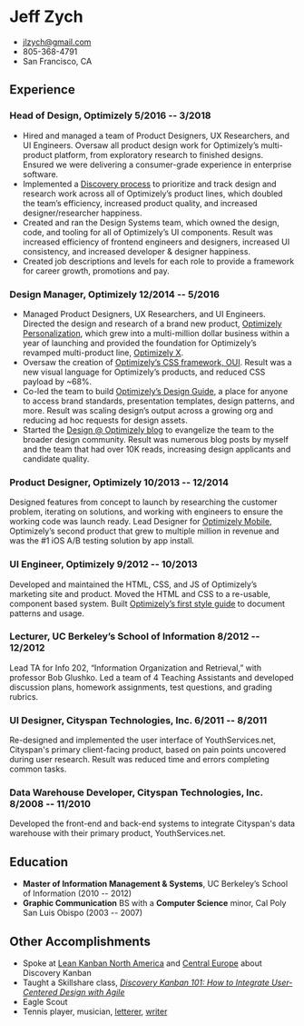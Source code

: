 # Jeff Zych

- jlzych@gmail.com
- 805-368-4791
- San Francisco, CA


## Experience

### **Head of Design**, Optimizely <time>5/2016 -- 3/2018</time>

- Hired and managed a team of Product Designers, UX Researchers, and UI Engineers. Oversaw all product design work for Optimizely’s multi-product platform, from exploratory research to finished designs. Ensured we were delivering a consumer-grade experience in enterprise software.
- Implemented a [Discovery process](http://jlzych.com/2016/07/17/discovery-kanban-at-optimizely/) to prioritize and track design and research work across all of Optimizely’s product lines, which doubled the team’s efficiency, increased product quality, and increased designer/researcher happiness.
- Created and ran the Design Systems team, which owned the design, code, and tooling for all of Optimizely’s UI components. Result was increased efficiency of frontend engineers and designers, increased UI consistency, and increased developer & designer happiness.
- Created job descriptions and levels for each role to provide a framework for career growth, promotions and pay.

### **Design Manager**, Optimizely <time>12/2014 -- 5/2016</time>

- Managed Product Designers, UX Researchers, and UI Engineers. Directed the design and research of a brand new product, [Optimizely Personalization](https://blog.optimizely.com/2015/06/17/introducing-optimizely-personalization/), which grew into a multi-million dollar business within a year of launching and provided the foundation for Optimizely’s revamped multi-product line, [Optimizely X](https://blog.optimizely.com/2016/09/16/optimizely-x-experimentation-platform/).
- Oversaw the creation of [Optimizely’s CSS framework, OUI](https://css-tricks.com/optimizelys-ui-library-oui-1-of-2/). Result was a new visual language for Optimizely’s products, and reduced CSS payload by ~68%.
- Co-led the team to build [Optimizely’s Design Guide](http://design.optimizely.com/), a place for anyone to access brand standards, presentation templates, design patterns, and more. Result was scaling design’s output across a growing org and reducing ad hoc requests for design assets.
- Started the [Design @ Optimizely blog](https://medium.com/design-optimizely) to evangelize the team to the broader design community. Result was numerous blog posts by myself and the team that had over 10K reads, increasing design applicants and candidate quality.

### **Product Designer**, Optimizely 10/2013 -- 12/2014

Designed features from concept to launch by researching the customer problem, iterating on solutions, and working with engineers to ensure the working code was launch ready. Lead Designer for [Optimizely Mobile](http://jlzych.com/2015/02/03/building-an-mvpp-a-minimum-viable-product-we-re-proud-of/), Optimizely’s second product that grew to multiple million in revenue and was the #1 iOS A/B testing solution by app install.

### **UI Engineer**, Optimizely <time>9/2012 -- 10/2013</time>

Developed and maintained the HTML, CSS, and JS of Optimizely’s marketing site and product. Moved the HTML and CSS to a re-usable, component based system. Built [Optimizely’s first style guide](http://jlzych.com/2013/11/11/why-we-built-the-optimizely-styleguide/) to document patterns and usage.

### **Lecturer**, UC Berkeley’s School of Information <time>8/2012 -- 12/2012</time>

Lead TA for Info 202, “Information Organization and Retrieval,” with professor Bob Glushko. Led a team of 4 Teaching Assistants and developed discussion plans, homework assignments, test questions, and grading rubrics.

### **UI Designer**, Cityspan Technologies, Inc. <time>6/2011 -- 8/2011</time>

Re-designed and implemented the user interface of YouthServices.net, Cityspan's primary client-facing product, based on pain points uncovered during user research. Result was reduced time and errors completing common tasks.

### **Data Warehouse Developer**, Cityspan Technologies, Inc. <time>8/2008 -- 11/2010</time>

Developed the front-end and back-end systems to integrate Cityspan's data warehouse with
their primary product, YouthServices.net.

## Education

- **Master of Information Management & Systems**, UC Berkeley’s School of Information (2010 -- 2012)
- **Graphic Communication** BS with a **Computer Science** minor, Cal Poly San Luis Obispo (2003 -- 2007)

## Other Accomplishments

- Spoke at [Lean Kanban North America](https://www.youtube.com/watch?v=y8Ns5bdg0oo&list=PLVsUnwOzPqiSz8D0WYoUkKxZzzbmM0pPY&index=14) and [Central Europe](http://jlzych.com/2017/11/26/my-talk-at-lean-kanban-central-europe-2017/) about Discovery Kanban
- Taught a Skillshare class, [_Discovery Kanban 101: How to Integrate User-Centered Design with Agile_](https://www.skillshare.com/classes/Discovery-Kanban-101-How-to-Integrate-User-Centered-Design-with-Agile/677077315?teacherRef=748023&via=teacher-referral&utm_campaign=teacher-referral&utm_source=ShortUrl&utm_medium=teacher-referral)
- Eagle Scout
- Tennis player, musician, [letterer](http://jlzych.com/2017/10/29/my-progress-with-hand-lettering/), [writer](http://jlzych.com/writing)
